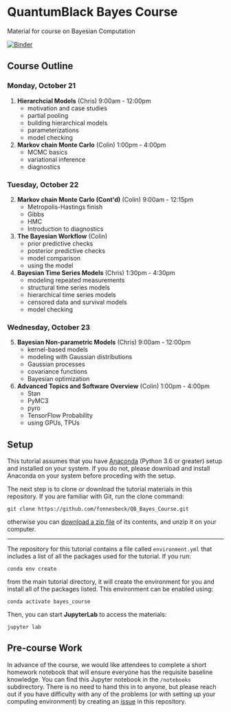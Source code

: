 # QuantumBlack Bayes Course

Material for course on Bayesian Computation

[![Binder](https://mybinder.org/badge_logo.svg)](https://mybinder.org/v2/gh/fonnesbeck/QB_Bayes_Course/master)

## Course Outline

### Monday, October 21
1. **Hierarchcial Models** (Chris) 9:00am - 12:00pm 
    - motivation and case studies
    - partial pooling
    - building hierarchical models
    - parameterizations
    - model checking
2. **Markov chain Monte Carlo** (Colin) 1:00pm - 4:00pm
    - MCMC basics
    - variational inference
    - diagnostics
    
### Tuesday, October 22
2. **Markov chain Monte Carlo (Cont'd)** (Colin) 9:00am - 12:15pm
    - Metropolis-Hastings finish
    - Gibbs
    - HMC
    - Introduction to diagnostics
3. **The Bayesian Workflow** (Colin)
    - prior predictive checks
    - posterior predictive checks
    - model comparison
    - using the model 
4. **Bayesian Time Series Models** (Chris) 1:30pm - 4:30pm 
    - modeling repeated measurements
    - structural time series models
    - hierarchical time series models
    - censored data and survival models
    - model checking
    
### Wednesday, October 23
5. **Bayesian Non-parametric Models** (Chris) 9:00am - 12:00pm 
    - kernel-based models
    - modeling with Gaussian distributions
    - Gaussian processes
    - covariance functions
    - Bayesian optimization
6. **Advanced Topics and Software Overview** (Colin) 1:00pm - 4:00pm
    - Stan
    - PyMC3
    - pyro
    - TensorFlow Probability
    - using GPUs, TPUs

## Setup

This tutorial assumes that you have [Anaconda](https://www.anaconda.com/distribution/#download-section) (Python 3.6 or greater) setup and installed on your system. If you do not, please download and install Anaconda on your system before proceding with the setup.

The next step is to clone or download the tutorial materials in this repository. If you are familiar with Git, run the clone command:

    git clone https://github.com/fonnesbeck/QB_Bayes_Course.git
    
otherwise you can [download a zip file](https://github.com/fonnesbeck/QB_Bayes_Course/archive/master.zip) of its contents, and unzip it on your computer.
***
The repository for this tutorial contains a file called `environment.yml` that includes a list of all the packages used for the tutorial. If you run:

    conda env create
    
from the main tutorial directory, it will create the environment for you and install all of the packages listed. This environment can be enabled using:

    conda activate bayes_course
    
Then, you can start **JupyterLab** to access the materials:

    jupyter lab

## Pre-course Work

In advance of the course, we would like attendees to complete a short homework notebook that will ensure everyone has the requisite baseline knowledge. You can find this Jupyter notebook in the `/notebooks` subdirectory. There is no need to hand this in to anyone, but please reach out if you have difficulty with any of the problems (or with setting up your computing environment) by creating an [issue](https://github.com/fonnesbeck/QB_Bayes_Course/issues) in this repository.
